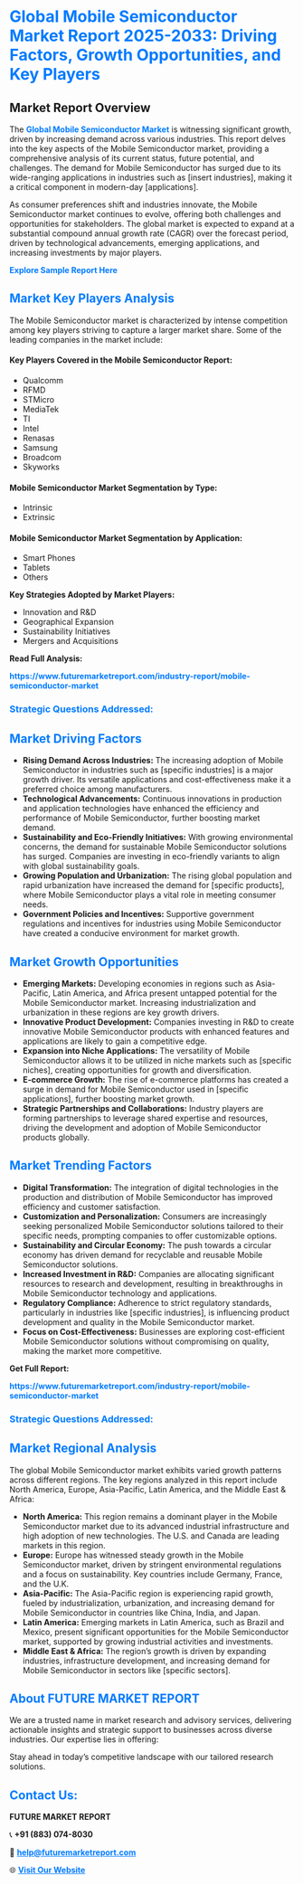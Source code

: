 <h1 style="color: #007BFF;">Global Mobile Semiconductor Market Report 2025-2033: Driving Factors, Growth Opportunities, and Key Players</h1>

<section id="overview">
<h2>Market Report Overview</h2>
<p>The <a href="https://www.futuremarketreport.com/industry-report/mobile-semiconductor-market" style="color: #007BFF; text-decoration: none;"><strong>Global Mobile Semiconductor Market</strong></a> is witnessing significant growth, driven by increasing demand across various industries. This report delves into the key aspects of the Mobile Semiconductor market, providing a comprehensive analysis of its current status, future potential, and challenges. The demand for Mobile Semiconductor has surged due to its wide-ranging applications in industries such as [insert industries], making it a critical component in modern-day [applications].</p>
<p>As consumer preferences shift and industries innovate, the Mobile Semiconductor market continues to evolve, offering both challenges and opportunities for stakeholders. The global market is expected to expand at a substantial compound annual growth rate (CAGR) over the forecast period, driven by technological advancements, emerging applications, and increasing investments by major players.</p>
</section>

<section id="overview">
<p><a href="https://www.futuremarketreport.com/request-sample/reportId=82316" style="color: #007BFF; text-decoration: none;"><strong>Explore Sample Report Here</strong></a></p>
</section>

<section id="key-players">
<h2 style="color: #007BFF;">Market Key Players Analysis</h2>
<p>The Mobile Semiconductor market is characterized by intense competition among key players striving to capture a larger market share. Some of the leading companies in the market include:</p>
<h4>Key Players Covered in the Mobile Semiconductor Report:</h4>
<ul><li>Qualcomm</li><li>RFMD</li><li>STMicro</li><li>MediaTek</li><li>TI</li><li>Intel</li><li>Renasas</li><li>Samsung</li><li>Broadcom</li><li>Skyworks</li></ul>
<h4>Mobile Semiconductor Market Segmentation by Type:</h4>
<ul><li>Intrinsic</li><li>Extrinsic</li></ul>

<h4>Mobile Semiconductor Market Segmentation by Application:</h4>
<ul><li>Smart Phones</li><li>Tablets</li><li>Others</li></ul>
<p><strong>Key Strategies Adopted by Market Players:</strong></p>
<ul>
<li>Innovation and R&D</li>
<li>Geographical Expansion</li>
<li>Sustainability Initiatives</li>
<li>Mergers and Acquisitions</li>
</ul>
</section>

<section>
<p><strong>Read Full Analysis: </strong></p><a href="https://www.futuremarketreport.com/industry-report/mobile-semiconductor-market" style="color: #007BFF; text-decoration: none;"><strong>https://www.futuremarketreport.com/industry-report/mobile-semiconductor-market</strong></a>
<h3 style="color: #007BFF;">Strategic Questions Addressed:</h3>
</section>

<section id="driving-factors">
<h2 style="color: #007BFF;">Market Driving Factors</h2>
<ul>
<li><strong>Rising Demand Across Industries:</strong> The increasing adoption of Mobile Semiconductor in industries such as [specific industries] is a major growth driver. Its versatile applications and cost-effectiveness make it a preferred choice among manufacturers.</li>
<li><strong>Technological Advancements:</strong> Continuous innovations in production and application technologies have enhanced the efficiency and performance of Mobile Semiconductor, further boosting market demand.</li>
<li><strong>Sustainability and Eco-Friendly Initiatives:</strong> With growing environmental concerns, the demand for sustainable Mobile Semiconductor solutions has surged. Companies are investing in eco-friendly variants to align with global sustainability goals.</li>
<li><strong>Growing Population and Urbanization:</strong> The rising global population and rapid urbanization have increased the demand for [specific products], where Mobile Semiconductor plays a vital role in meeting consumer needs.</li>
<li><strong>Government Policies and Incentives:</strong> Supportive government regulations and incentives for industries using Mobile Semiconductor have created a conducive environment for market growth.</li>
</ul>
</section>

<section id="growth-opportunities">
<h2 style="color: #007BFF;">Market Growth Opportunities</h2>
<ul>
<li><strong>Emerging Markets:</strong> Developing economies in regions such as Asia-Pacific, Latin America, and Africa present untapped potential for the Mobile Semiconductor market. Increasing industrialization and urbanization in these regions are key growth drivers.</li>
<li><strong>Innovative Product Development:</strong> Companies investing in R&D to create innovative Mobile Semiconductor products with enhanced features and applications are likely to gain a competitive edge.</li>
<li><strong>Expansion into Niche Applications:</strong> The versatility of Mobile Semiconductor allows it to be utilized in niche markets such as [specific niches], creating opportunities for growth and diversification.</li>
<li><strong>E-commerce Growth:</strong> The rise of e-commerce platforms has created a surge in demand for Mobile Semiconductor used in [specific applications], further boosting market growth.</li>
<li><strong>Strategic Partnerships and Collaborations:</strong> Industry players are forming partnerships to leverage shared expertise and resources, driving the development and adoption of Mobile Semiconductor products globally.</li>
</ul>
</section>

<section id="trending-factors">
<h2 style="color: #007BFF;">Market Trending Factors</h2>
<ul>
<li><strong>Digital Transformation:</strong> The integration of digital technologies in the production and distribution of Mobile Semiconductor has improved efficiency and customer satisfaction.</li>
<li><strong>Customization and Personalization:</strong> Consumers are increasingly seeking personalized Mobile Semiconductor solutions tailored to their specific needs, prompting companies to offer customizable options.</li>
<li><strong>Sustainability and Circular Economy:</strong> The push towards a circular economy has driven demand for recyclable and reusable Mobile Semiconductor solutions.</li>
<li><strong>Increased Investment in R&D:</strong> Companies are allocating significant resources to research and development, resulting in breakthroughs in Mobile Semiconductor technology and applications.</li>
<li><strong>Regulatory Compliance:</strong> Adherence to strict regulatory standards, particularly in industries like [specific industries], is influencing product development and quality in the Mobile Semiconductor market.</li>
<li><strong>Focus on Cost-Effectiveness:</strong> Businesses are exploring cost-efficient Mobile Semiconductor solutions without compromising on quality, making the market more competitive.</li>
</ul>
</section>

<section>
<p><strong>Get Full Report: </strong></p><a href="https://www.futuremarketreport.com/industry-report/mobile-semiconductor-market" style="color: #007BFF; text-decoration: none;"><strong>https://www.futuremarketreport.com/industry-report/mobile-semiconductor-market</strong></a>
<h3 style="color: #007BFF;">Strategic Questions Addressed:</h3>
</section>


<section id="regional-analysis">
<h2 style="color: #007BFF;">Market Regional Analysis</h2>
<p>The global Mobile Semiconductor market exhibits varied growth patterns across different regions. The key regions analyzed in this report include North America, Europe, Asia-Pacific, Latin America, and the Middle East & Africa:</p>
<ul>
<li><strong>North America:</strong> This region remains a dominant player in the Mobile Semiconductor market due to its advanced industrial infrastructure and high adoption of new technologies. The U.S. and Canada are leading markets in this region.</li>
<li><strong>Europe:</strong> Europe has witnessed steady growth in the Mobile Semiconductor market, driven by stringent environmental regulations and a focus on sustainability. Key countries include Germany, France, and the U.K.</li>
<li><strong>Asia-Pacific:</strong> The Asia-Pacific region is experiencing rapid growth, fueled by industrialization, urbanization, and increasing demand for Mobile Semiconductor in countries like China, India, and Japan.</li>
<li><strong>Latin America:</strong> Emerging markets in Latin America, such as Brazil and Mexico, present significant opportunities for the Mobile Semiconductor market, supported by growing industrial activities and investments.</li>
<li><strong>Middle East & Africa:</strong> The region’s growth is driven by expanding industries, infrastructure development, and increasing demand for Mobile Semiconductor in sectors like [specific sectors].</li>
</ul>
</section>

<footer>
<h2 style="color: #007BFF;">About FUTURE MARKET REPORT</h2>
<p>We are a trusted name in market research and advisory services, delivering actionable insights and strategic support to businesses across diverse industries. Our expertise lies in offering:</p>

<p>Stay ahead in today’s competitive landscape with our tailored research solutions.</p>

<h2 style="color: #007BFF;">Contact Us:</h2>
<p><strong>FUTURE MARKET REPORT</strong></p>
<p>📞 <strong>+91 (883) 074-8030</strong></p>
<p>📧 <strong><a href="mailto:help@futuremarketreport.com" style="color: #007BFF;">help@futuremarketreport.com</a></strong></p>
<p>🌐 <strong><a href="https://www.futuremarketreport.com/" style="color: #007BFF;">Visit Our Website</a></strong></p>
</footer>